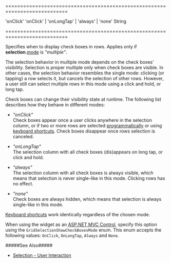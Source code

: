 <!--**
/*-------------------------------------------
    Auto-generated file. Do not modify.
-------------------------------------------

**-->
===========================================================================
<!--default-->'onClick'<!--/default-->
<!--acceptValues-->'onClick' | 'onLongTap' | 'always' | 'none'<!--/acceptValues-->
<!--type-->String<!--/type-->
===========================================================================

<!--shortDescription-->
Specifies when to display check boxes in rows. Applies only if **selection**.[mode](/Documentation/ApiReference/UI_Widgets/dxDataGrid/Configuration/selection/#mode) is *"multiple"*.
<!--/shortDescription-->

<!--fullDescription-->
The selection behavior in multiple mode depends on the check boxes' visibility. Selection is proper multiple only when check boxes are visible. In other cases, the selection behavior resembles the single mode: clicking (or tapping) a row selects it, but cancels the selection of other rows. However, a user still can select multiple rows in this mode using a click and hold, or long tap.

Check boxes can change their visibility state at runtime. The following list describes how they behave in different modes:

- *"onClick"*   
Check boxes appear once a user clicks anywhere in the selection column, or if two or more rows are selected [programmatically](/Documentation/Guide/Widgets/DataGrid/Selection/#API/Initial_and_Runtime_Selection) or using [keyboard shortcuts](/Documentation/Guide/Widgets/DataGrid/Keyboard_Support/). Check boxes disappear once rows selection is canceled.

- *"onLongTap"*     
The selection column with all check boxes (dis)appears on long tap, or click and hold.

- *"always"*    
The selection column with all check boxes is always visible, which means that selection is never single-like in this mode. Clicking rows has no effect.

- *"none"*  
Check boxes are always hidden, which means that selection is always single-like in this mode.

[Keyboard shortcuts](/Documentation/Guide/Widgets/DataGrid/Keyboard_Support/) work identically regardless of the chosen mode.

When using the widget as an [ASP.NET MVC Control](/Documentation/Guide/ASP.NET_MVC_Controls/Fundamentals/), specify this option using the `GridSelectionShowCheckBoxesMode` enum. This enum accepts the following values: `OnClick`, `OnLongTap`, `Always` and `None`.

#####See Also#####
- [Selection - User Interaction](/Documentation/Guide/Widgets/DataGrid/Selection/#User_Interaction)
<!--/fullDescription-->
